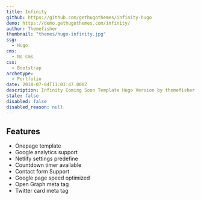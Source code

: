```yaml
---
title: Infinity
github: https://github.com/gethugothemes/infinity-hugo
demo: https://demo.gethugothemes.com/infinity/
author: Themefisher
thumbnail: "themes/hugo-infinity.jpg"
ssg:
  - Hugo
cms:
  - No Cms
css:
  - Bootstrap
archetype:
  - Portfolio
date: 2018-07-04T11:01:47.000Z
description: Infinity Coming Soon Template Hugo Version by themefisher
stale: false
disabled: false
disabled_reason: null
---
```


## Features

* Onepage template
* Google analytics support
* Netlify settings predefine
* Countdown timer available
* Contact form Support
* Google page speed optimized
* Open Graph meta tag
* Twitter card meta tag